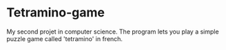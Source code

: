 # Tetramino-game
My second projet in computer science. The program lets you play a simple puzzle game called 'tetramino' in french.
